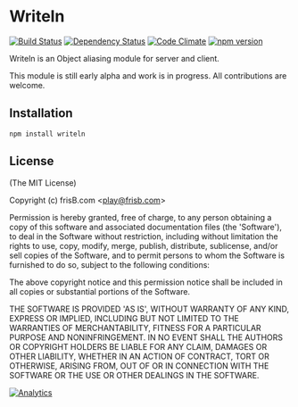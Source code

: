 # Writeln 
[![Build Status](https://travis-ci.org/frisb/atomicrecord.png)](http://travis-ci.org/frisb/writeln)
[![Dependency Status](https://gemnasium.com/frisb/atomicrecord.svg)](https://gemnasium.com/frisb/writeln)
[![Code Climate](https://codeclimate.com/github/frisb/atomicrecord/badges/gpa.svg)](https://codeclimate.com/github/frisb/writeln)
[![npm version](https://badge.fury.io/js/atomicrecord.svg)](http://badge.fury.io/js/writeln)

Writeln is an Object aliasing module for server and client.

This module is still early alpha and work is in progress. All contributions are welcome.

## Installation
```
npm install writeln
```

## License

(The MIT License)

Copyright (c) frisB.com &lt;play@frisb.com&gt;

Permission is hereby granted, free of charge, to any person obtaining
a copy of this software and associated documentation files (the
'Software'), to deal in the Software without restriction, including
without limitation the rights to use, copy, modify, merge, publish,
distribute, sublicense, and/or sell copies of the Software, and to
permit persons to whom the Software is furnished to do so, subject to
the following conditions:

The above copyright notice and this permission notice shall be
included in all copies or substantial portions of the Software.

THE SOFTWARE IS PROVIDED 'AS IS', WITHOUT WARRANTY OF ANY KIND,
EXPRESS OR IMPLIED, INCLUDING BUT NOT LIMITED TO THE WARRANTIES OF
MERCHANTABILITY, FITNESS FOR A PARTICULAR PURPOSE AND NONINFRINGEMENT.
IN NO EVENT SHALL THE AUTHORS OR COPYRIGHT HOLDERS BE LIABLE FOR ANY
CLAIM, DAMAGES OR OTHER LIABILITY, WHETHER IN AN ACTION OF CONTRACT,
TORT OR OTHERWISE, ARISING FROM, OUT OF OR IN CONNECTION WITH THE
SOFTWARE OR THE USE OR OTHER DEALINGS IN THE SOFTWARE.

[![Analytics](https://ga-beacon.appspot.com/UA-40562957-9/writeln/readme)](https://github.com/igrigorik/ga-beacon)
